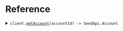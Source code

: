# Reference

<details><summary><code>client.<a href="/src/Client.ts">getAccount</a>(accountId) -> SeedApi.Account</code></summary>
<dl>
<dd>

#### 🔌 Usage

<dl>
<dd>

<dl>
<dd>

```typescript
await client.getAccount("account_id");
```

</dd>
</dl>
</dd>
</dl>

#### ⚙️ Parameters

<dl>
<dd>

<dl>
<dd>

**accountId:** `string`

</dd>
</dl>

<dl>
<dd>

**requestOptions:** `SeedApiClient.RequestOptions`

</dd>
</dl>
</dd>
</dl>

</dd>
</dl>
</details>

##
